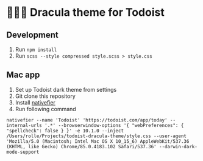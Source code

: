 # 🧛🏻‍♂️ Dracula theme for Todoist

## Development

1. Run `npm install`
2. Run `scss --style compressed style.scss > style.css`

## Mac app

1. Set up Todoist dark theme from settings
2. Git clone this repository
3. Install [nativefier](https://github.com/nativefier/nativefier)
4. Run following command

``` shell
nativefier --name 'Todoist' 'https://todoist.com/app/today' --internal-urls '.*' --browserwindow-options '{ "webPreferences": { "spellcheck": false } }' -e 10.1.0 --inject /Users/rolle/Projects/todoist-dracula-theme/style.css --user-agent 'Mozilla/5.0 (Macintosh; Intel Mac OS X 10_15_6) AppleWebKit/537.36 (KHTML, like Gecko) Chrome/85.0.4183.102 Safari/537.36' --darwin-dark-mode-support
```
